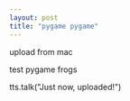 ```yaml
---
layout: post
title: "pygame pygame"
---
```


upload from mac 

test pygame frogs

tts.talk("Just now, uploaded!")

